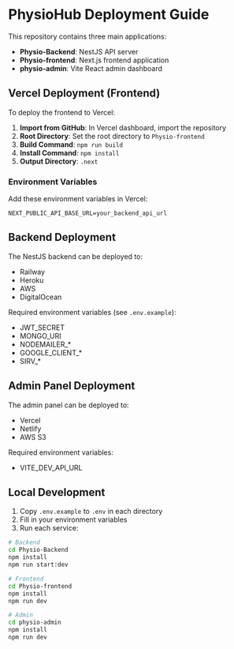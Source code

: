 # PhysioHub Deployment Guide

This repository contains three main applications:

- **Physio-Backend**: NestJS API server
- **Physio-frontend**: Next.js frontend application
- **physio-admin**: Vite React admin dashboard

## Vercel Deployment (Frontend)

To deploy the frontend to Vercel:

1. **Import from GitHub**: In Vercel dashboard, import the repository
2. **Root Directory**: Set the root directory to `Physio-frontend`
3. **Build Command**: `npm run build`
4. **Install Command**: `npm install`
5. **Output Directory**: `.next`

### Environment Variables

Add these environment variables in Vercel:

```
NEXT_PUBLIC_API_BASE_URL=your_backend_api_url
```

## Backend Deployment

The NestJS backend can be deployed to:
- Railway
- Heroku
- AWS
- DigitalOcean

Required environment variables (see `.env.example`):
- JWT_SECRET
- MONGO_URI
- NODEMAILER_*
- GOOGLE_CLIENT_*
- SIRV_*

## Admin Panel Deployment

The admin panel can be deployed to:
- Vercel
- Netlify
- AWS S3

Required environment variables:
- VITE_DEV_API_URL

## Local Development

1. Copy `.env.example` to `.env` in each directory
2. Fill in your environment variables
3. Run each service:

```bash
# Backend
cd Physio-Backend
npm install
npm run start:dev

# Frontend
cd Physio-frontend
npm install
npm run dev

# Admin
cd physio-admin
npm install
npm run dev
```